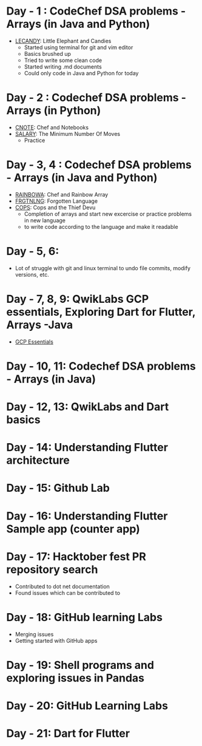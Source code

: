 # Day - 1 : CodeChef DSA problems - Arrays (in Java and Python)
* [LECANDY](https://www.codechef.com/problems/LECANDY): Little Elephant and Candies
  * Started using terminal for git and vim editor
  * Basics brushed up
  * Tried to write some clean code
  * Started writing .md documents
  * Could only code in Java and Python for today
# Day - 2 : Codechef DSA problems - Arrays (in Python)
* [CNOTE](https://www.codechef.com/problems/CNOTE): Chef and Notebooks
* [SALARY](https://www.codechef.com/problems/SALARY): The Minimum Number Of Moves
  * Practice
# Day - 3, 4 : Codechef DSA problems - Arrays (in Java and Python)
* [RAINBOWA](https://www.codechef.com/problems/RAINBOWA): Chef and Rainbow Array
* [FRGTNLNG](https://www.codechef.com/problems/FRGTNLNG): Forgotten Language
* [COPS](https://www.codechef.com/problems/COPS): Cops and the Thief Devu
  * Completion of arrays and start new excercise or practice problems in new language
  * to write code according to the language and make it readable
# Day - 5, 6:
  * Lot of struggle with git and linux terminal to undo file commits, modify versions, etc.
# Day - 7, 8, 9: QwikLabs GCP essentials, Exploring Dart for Flutter, Arrays -Java
  * [GCP Essentials](https://www.qwiklabs.com/public_profiles/c77fb311-e6c4-4e4f-8715-2d0673370e85)
# Day - 10, 11: Codechef DSA problems - Arrays (in Java)
# Day - 12, 13: QwikLabs and Dart basics
# Day - 14: Understanding Flutter architecture 
# Day - 15: Github Lab
# Day - 16: Understanding Flutter Sample app (counter app)
# Day - 17: Hacktober fest PR repository search
  * Contributed to dot net documentation
  * Found issues which can be contributed to
# Day - 18: GitHub learning Labs
  * Merging issues
  * Getting started with GitHub apps
# Day - 19: Shell programs and exploring issues in Pandas
# Day - 20: GitHub Learning Labs
# Day - 21: Dart for Flutter
